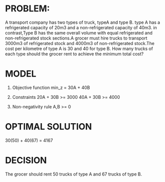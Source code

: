 # PROBLEM:

A transport company has two types of truck, typeA and type B. type A has a refrigerated capacity of 20m3 and a non-refrigerated capacity of 40m3. in contrast,Type B has the same overall volume with equal refrigerated and non-refrigerated stock sections.A grocer must hire trucks to transport 3000m3 of refrigerated stock and 4000m3 of non-refrigerated stock.The cost per kilometre of type A is 30 and 40 for type B. How many trucks of each type should the grocer rent to achieve the minimum total cost?

# MODEL

1.  Objective function
    min_z = 30A + 40B

2.  Constraints
    20A + 30B >= 3000
    40A + 30B >= 4000

3.  Non-negativity rule
    A,B >= 0

# OPTIMAL SOLUTION

30(50) + 40(67) = 4167

# DECISION

The grocer should rent 50 trucks of type A and 67 trucks of type B.
